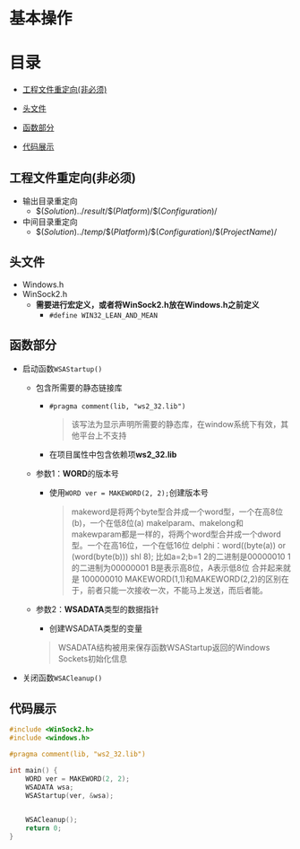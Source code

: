 # 基本操作

# 目录

- [工程文件重定向(非必须)](#工程文件重定向(非必须))

- [头文件](#头文件)

- [函数部分](#函数部分)

- [代码展示](#代码展示)

  



## 工程文件重定向(非必须)

- 输出目录重定向
  - $\$(Solution)../result/\$(Platform)/\$(Configuration)/$
- 中间目录重定向
  - $\$(Solution)../temp/\$(Platform)/\$(Configuration)/\$(ProjectName)/$

## 头文件

- Windows.h
- WinSock2.h
  - **需要进行宏定义，或者将WinSock2.h放在Windows.h之前定义**
    - `#define WIN32_LEAN_AND_MEAN`

## 函数部分

- 启动函数`WSAStartup()`

  - 包含所需要的静态链接库

    - `#pragma comment(lib, "ws2_32.lib")`

      > 该写法为显示声明所需要的静态库，在window系统下有效，其他平台上不支持

    - 在项目属性中包含依赖项**ws2_32.lib**

      >
      >
      >[^路径：属性 -> 输入 -> 附加依赖项目]: 建议配置和平台选择**所有**
      >
      >

    

  - 参数1：**WORD**的版本号

    - 使用`WORD ver = MAKEWORD(2, 2);`创建版本号

      > makeword是将两个byte型合并成一个word型，一个在高8位(b)，一个在低8位(a) 
      >  makelparam、makelong和makewparam都是一样的，将两个word型合并成一个dword型。一个在高16位，一个在低16位 
      >  delphi：word((byte(a)) or (word(byte(b))) shl 8); 
      >  比如a=2;b=1 
      >  2的二进制是00000010 1的二进制为00000001 B是表示高8位，A表示低8位 合并起来就是 
      >  100000010 
      >  MAKEWORD(1,1)和MAKEWORD(2,2)的区别在于，前者只能一次接收一次，不能马上发送，而后者能。

  - 参数2：**WSADATA**类型的数据指针

    - 创建WSADATA类型的变量

    > WSADATA结构被用来保存函数WSAStartup返回的Windows Sockets初始化信息

- 关闭函数`WSACleanup()`

## 代码展示

```C++
#include <WinSock2.h>
#include <windows.h>

#pragma comment(lib, "ws2_32.lib")

int main() {
	WORD ver = MAKEWORD(2, 2);
	WSADATA wsa;
	WSAStartup(ver, &wsa);

	
	WSACleanup();
	return 0;
}
```



